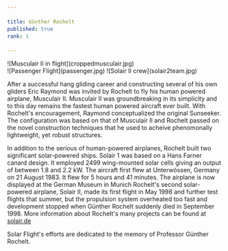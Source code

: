 ```yaml
---

title: Günther Rochelt
published: true
rank: 1

---
```


<div class="img-full">
![Musculair II in flight](croppedmusculair.jpg)
</div>

<div class="img-dv">
![Passenger Flight](passenger.jpg)
![Solair II crew](solair2team.jpg)
</div>

After a successful hang gliding career and constructing several of his own gliders Eric Raymond was invited by Rochelt to fly his human powered airplane, Musculair II. Musculair II was groundbreaking in its simplicity and to this day remains the fastest human powered aircraft ever built. With Rochelt's encouragement, Raymond conceptualized the original Sunseeker. The configuration was based on that of Musculair II and Rochelt passed on the novel construction techniques that he used to acheive phenomonally lightweight, yet robust structures.

In addition to the serious of human-powered airplanes, Rochelt built two significant solar-powered ships.
Solair 1 was based on a Hans Farner canard design. It employed 2499 wing-mounted solar cells giving an output of between 1.8 and 2.2 kW. The aircraft first flew at Unterwössen, Germany on 21 August 1983. It flew for 5 hours and 41 minutes. The airplane is now displayed at the German Museum in Munich  Rochelt's second solar-powered airplane, Solair II, made its first flight in May 1998 and further test flights that summer, but the propulsion system overheated too fast and development stopped when Günther Rochelt suddenly died in September 1998. More information about Rochelt's many projects can be found at <a href="http://www.solair.de">solair.de</a>


Solar Flight's efforts are dedicated to the memory of Professor Günther Rochelt.


